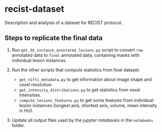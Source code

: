 # recist-dataset
Description and analysis of a dataset for RECIST protocol.

## Steps to replicate the final data

1. Run `get_3d_instance_annotated_lesions.py` script to convert `raw` annotated data to `final` annotated data, containing masks with individual lesion instances.  

2. Run the other scripts that compute statistics from final dataset:
	- `get_nifti_metadata.py` to get information about image shape and voxel resolution.
	- `get_intensity_distributions.py` to get statistics from voxel intensities.
	- `compute_lesions_features.py` to get some features from individual lesion instances (longest axis, shortest axis, volume, mean intensity in HU).

3. Update all output files used by the jupyter notebooks in the `notebooks` folder.
